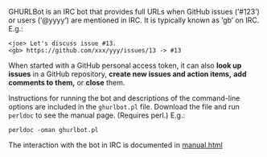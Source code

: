 GHURLBot is an IRC bot that provides full URLs when GitHub issues
(‘#123’) or users (‘@yyyy’) are mentioned in IRC. It is typically
known as ‘gb’ on IRC. E.g.:

    <joe> Let's discuss issue #13.
    <gb> https://github.com/xxx/yyy/issues/13 -> #13

When started with a GitHub personal access token, it can also
**look up issues** in a GitHub repository, **create new issues and
action items,** **add comments to them,** or **close** them.

Instructions for running the bot and descriptions of the command-line
options are included in the `ghurlbot.pl` file. Download the file and
run `perldoc` to see the manual page. (Requires perl.) E.g.:

    perldoc -oman ghurlbot.pl

The interaction with the bot in IRC is documented in
[manual.html](https://w3c.github.io/GHURLBot/manual.html)

